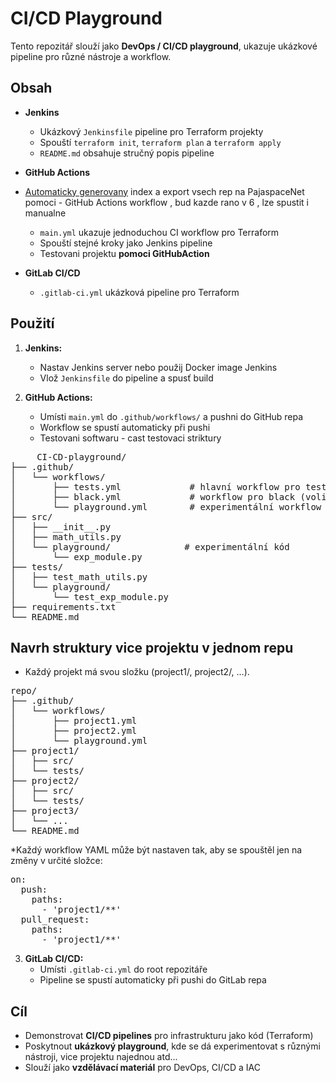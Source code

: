 # CI/CD Playground

Tento repozitář slouží jako **DevOps / CI/CD playground**, ukazuje ukázkové pipeline pro různé nástroje a workflow.

## Obsah

- **Jenkins**  
  - Ukázkový `Jenkinsfile` pipeline pro Terraform projekty  
  - Spouští `terraform init`, `terraform plan` a `terraform apply`  
  - `README.md` obsahuje stručný popis pipeline
  

- **GitHub Actions**
- [Automaticky generovany](https://github.com/PajaspaceNet/CI-CD-playground/blob/main/repos.md) index a export vsech rep na PajaspaceNet pomoci - GitHub Actions workflow , bud kazde rano v 6 , lze spustit i manualne
  - `main.yml` ukazuje jednoduchou CI workflow pro Terraform  
  - Spouští stejné kroky jako Jenkins pipeline
  - Testovani projektu **pomoci GitHubAction**

- **GitLab CI/CD**  
  - `.gitlab-ci.yml` ukázková pipeline pro Terraform

## Použití

1. **Jenkins:**  
   - Nastav Jenkins server nebo použij Docker image Jenkins  
   - Vlož `Jenkinsfile` do pipeline a spusť build

2. **GitHub Actions:**  
   - Umísti `main.yml` do `.github/workflows/` a pushni do GitHub repa  
   - Workflow se spustí automaticky při pushi
   - Testovani softwaru  - cast testovaci striktury
<pre>
     CI-CD-playground/
├── .github/
│   └── workflows/
│       ├── tests.yml             # hlavní workflow pro testy
│       ├── black.yml             # workflow pro black (volitelné)
│       └── playground.yml        # experimentální workflow
├── src/
│   ├── __init__.py
│   ├── math_utils.py
│   └── playground/              # experimentální kód
│       └── exp_module.py
├── tests/
│   ├── test_math_utils.py
│   └── playground/
│       └── test_exp_module.py
├── requirements.txt
└── README.md
</pre>

## Navrh struktury vice projektu v jednom repu
* Každý projekt má svou složku (project1/, project2/, …).



<pre>
repo/
├── .github/
│   └── workflows/
│       ├── project1.yml
│       ├── project2.yml
│       └── playground.yml
├── project1/
│   ├── src/
│   └── tests/
├── project2/
│   ├── src/
│   └── tests/
├── project3/
│   └── ...
└── README.md
</pre>


*Každý workflow YAML může být nastaven tak, aby se spouštěl jen na změny v určité složce:
<pre>
on:
  push:
    paths:
      - 'project1/**'
  pull_request:
    paths:
      - 'project1/**'
</pre>

3. **GitLab CI/CD:**  
   - Umísti `.gitlab-ci.yml` do root repozitáře  
   - Pipeline se spustí automaticky při pushi do GitLab repa

## Cíl

- Demonstrovat **CI/CD pipelines** pro infrastrukturu jako kód (Terraform)  
- Poskytnout **ukázkový playground**, kde se dá experimentovat s různými nástroji, vice projektu najednou atd...
- Slouží jako **vzdělávací materiál** pro DevOps, CI/CD a IAC
